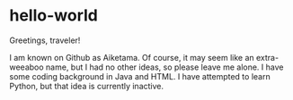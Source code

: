 # hello-world

Greetings, traveler!

I am known on Github as Aiketama. Of course, it may seem like an extra-weeaboo name, but I had no other ideas, so please leave me alone.
I have some coding background in Java and HTML. I have attempted to learn Python, but that idea is currently inactive.
